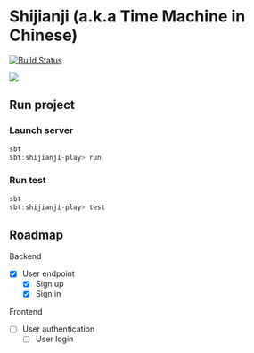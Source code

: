 # Shijianji (a.k.a Time Machine in Chinese)
[![Build Status](https://travis-ci.com/zheli/shijianji-play.svg?branch=master)](https://travis-ci.com/zheli/shijianji-play)

![](https://vignette.wikia.nocookie.net/doraemon/images/f/fe/Images.jpeg/revision/latest?cb=20130708030507&path-prefix=en)

## Run project

### Launch server
```sbt
sbt
sbt:shijianji-play> run
```

### Run test
```sbt
sbt
sbt:shijianji-play> test
```

## Roadmap
Backend
- [x] User endpoint
  - [x] Sign up
  - [x] Sign in

Frontend 
- [ ] User authentication
  - [ ] User login